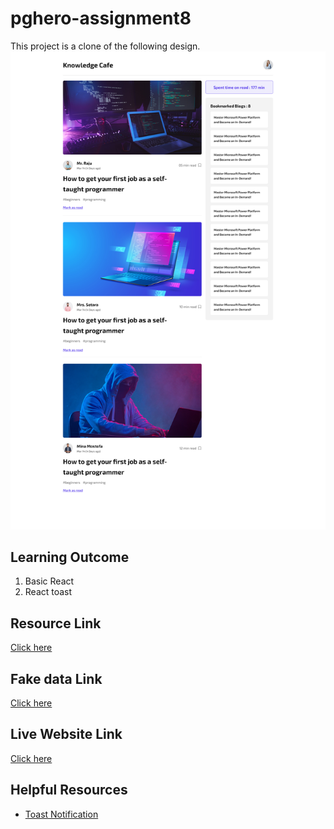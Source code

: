 # pghero-assignment8
This project is a clone of the following design. 
![figma_frame1](frame1.png)

## Learning Outcome
1. Basic React
2. React toast

## Resource Link
[Click here](https://github.com/ProgrammingHero1/knowledge-cafe)

## Fake data Link
[Click here](https://github.com/anik-chy/fake-blog-data)

## Live Website Link
[Click here](https://helpful-stardust-299d59.netlify.app/)

## Helpful Resources
- [Toast Notification](https://youtu.be/NHlExjLI-d0)